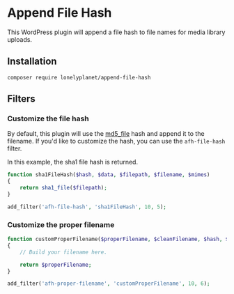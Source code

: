 # Append File Hash

This WordPress plugin will append a file hash to file names for media library uploads.

## Installation

```shell
composer require lonelyplanet/append-file-hash
```

## Filters

### Customize the file hash

By default, this plugin will use the [md5_file](http://php.net/md5_file) hash and append it to the filename.
If you'd like to customize the hash, you can use the `afh-file-hash` filter.

In this example, the sha1 file hash is returned.

```php
function sha1FileHash($hash, $data, $filepath, $filename, $mimes)
{
    return sha1_file($filepath);
}

add_filter('afh-file-hash', 'sha1FileHash', 10, 5);
```

### Customize the proper filename

```php
function customProperFilename($properFilename, $cleanFilename, $hash, $ext, $filepath, $mimes)
{
    // Build your filename here.

    return $properFilename;
}

add_filter('afh-proper-filename', 'customProperFilename', 10, 6);
```
